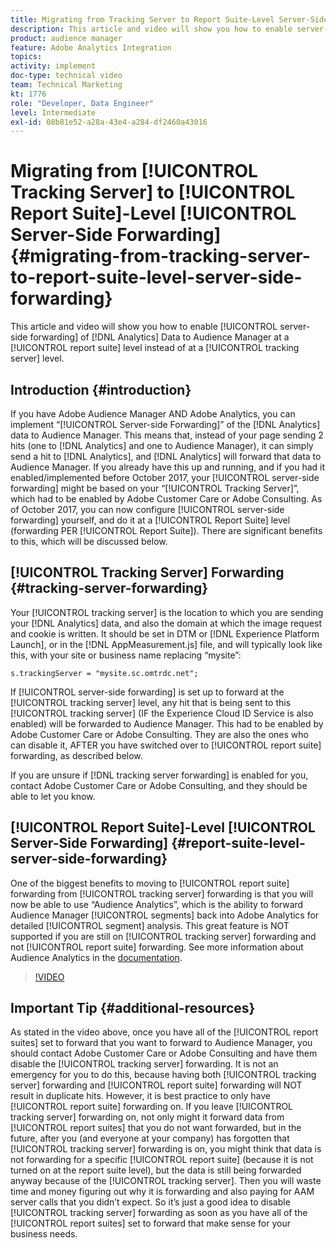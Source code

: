 ```yaml
---
title: Migrating from Tracking Server to Report Suite-Level Server-Side Forwarding
description: This article and video will show you how to enable server-side forwarding of Analytics Data to Audience Manager at a report suite level instead of at a tracking server level.
product: audience manager
feature: Adobe Analytics Integration
topics: 
activity: implement
doc-type: technical video
team: Technical Marketing
kt: 1776
role: "Developer, Data Engineer"
level: Intermediate
exl-id: 08b81e52-a28a-43e4-a284-df2460a43016
---
```

# Migrating from [!UICONTROL Tracking Server] to [!UICONTROL Report Suite]-Level [!UICONTROL Server-Side Forwarding] {#migrating-from-tracking-server-to-report-suite-level-server-side-forwarding}

This article and video will show you how to enable [!UICONTROL server-side forwarding] of [!DNL Analytics] Data to Audience Manager at a [!UICONTROL report suite] level instead of at a [!UICONTROL tracking server] level.

## Introduction {#introduction}

If you have Adobe Audience Manager AND Adobe Analytics, you can implement “[!UICONTROL Server-side Forwarding]” of the [!DNL Analytics] data to Audience Manager. This means that, instead of your page sending 2 hits (one to [!DNL Analytics] and one to Audience Manager), it can simply send a hit to [!DNL Analytics], and [!DNL Analytics] will forward that data to Audience Manager. If you already have this up and running, and if you had it enabled/implemented before October 2017, your [!UICONTROL server-side forwarding] might be based on your “[!UICONTROL Tracking Server]”, which had to be enabled by Adobe Customer Care or Adobe Consulting. As of October 2017, you can now configure [!UICONTROL server-side forwarding] yourself, and do it at a [!UICONTROL Report Suite] level (forwarding PER [!UICONTROL Report Suite]). There are significant benefits to this, which will be discussed below.

## [!UICONTROL Tracking Server] Forwarding {#tracking-server-forwarding}

Your [!UICONTROL tracking server] is the location to which you are sending your [!DNL Analytics] data, and also the domain at which the image request and cookie is written. It should be set in DTM or [!DNL Experience Platform Launch], or in the [!DNL AppMeasurement.js] file, and will typically look like this, with your site or business name replacing “mysite”:

`s.trackingServer = "mysite.sc.omtrdc.net";`

If [!UICONTROL server-side forwarding] is set up to forward at the [!UICONTROL tracking server] level, any hit that is being sent to this [!UICONTROL tracking server] (IF the Experience Cloud ID Service is also enabled) will be forwarded to Audience Manager. This had to be enabled by Adobe Customer Care or Adobe Consulting. They are also the ones who can disable it, AFTER you have switched over to [!UICONTROL report suite] forwarding, as described below.

If you are unsure if [!DNL tracking server forwarding] is enabled for you, contact Adobe Customer Care or Adobe Consulting, and they should be able to let you know.

## [!UICONTROL Report Suite]-Level [!UICONTROL Server-Side Forwarding] {#report-suite-level-server-side-forwarding}

One of the biggest benefits to moving to [!UICONTROL report suite] forwarding from [!UICONTROL tracking server] forwarding is that you will now be able to use “Audience Analytics”, which is the ability to forward Audience Manager [!UICONTROL segments] back into Adobe Analytics for detailed [!UICONTROL segment] analysis. This great feature is NOT supported if you are still on [!UICONTROL tracking server] forwarding and not [!UICONTROL report suite] forwarding. See more information about Audience Analytics in the [documentation](https://marketing.adobe.com/resources/help/en_US/analytics/audiences/).

>[!VIDEO](https://video.tv.adobe.com/v/23701/?quality=12)

## Important Tip {#additional-resources}

As stated in the video above, once you have all of the [!UICONTROL report suites] set to forward that you want to forward to Audience Manager, you should contact Adobe Customer Care or Adobe Consulting and have them disable the [!UICONTROL tracking server] forwarding. It is not an emergency for you to do this, because having both [!UICONTROL tracking server] forwarding and [!UICONTROL report suite] forwarding will NOT result in duplicate hits. However, it is best practice to only have [!UICONTROL report suite] forwarding on. If you leave [!UICONTROL tracking server] forwarding on, not only might it forward data from [!UICONTROL report suites] that you do not want forwarded, but in the future, after you (and everyone at your company) has forgotten that [!UICONTROL tracking server] forwarding is on, you might think that data is not forwarding for a specific [!UICONTROL report suite] (because it is not turned on at the report suite level), but the data is still being forwarded anyway because of the [!UICONTROL tracking server]. Then you will waste time and money figuring out why it is forwarding and also paying for AAM server calls that you didn’t expect. So it’s just a good idea to disable [!UICONTROL tracking server] forwarding as soon as you have all of the [!UICONTROL report suites] set to forward that make sense for your business needs.
